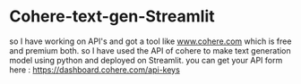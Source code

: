# Cohere-text-gen-Streamlit
so I have working on API's and got a tool like www.cohere.com which is free and premium both. so I have used the API of cohere to make text generation model using python and deployed on Streamlit. you can get your API form here :  https://dashboard.cohere.com/api-keys 
